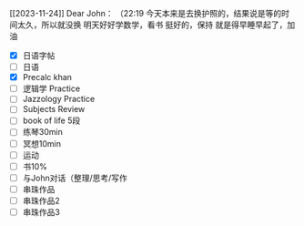 [[2023-11-24]]
Dear John：
  （22:19
    今天本来是去换护照的，结果说是等的时间太久，所以就没换
    明天好好学数学，看书
    挺好的，保持
    就是得早睡早起了，加油



 - [x] 日语字帖
- [ ] 日语
- [x] Precalc khan
- [ ] 逻辑学 Practice
- [ ] Jazzology Practice
- [ ]  Subjects Review
- [ ] book of life 5段
- [ ] 练琴30min
- [ ] 冥想10min
- [ ] 运动
- [ ] 书10%
- [ ]  与John对话（整理/思考/写作
- [ ] 串珠作品
- [ ] 串珠作品2
- [ ] 串珠作品3